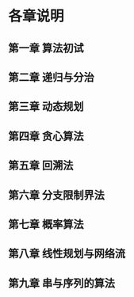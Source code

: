
# 各章说明
## 第一章  算法初试
## 第二章 递归与分治
## 第三章 动态规划
## 第四章 贪心算法
## 第五章 回溯法
## 第六章 分支限制界法
## 第七章 概率算法
## 第八章 线性规划与网络流
## 第九章 串与序列的算法



